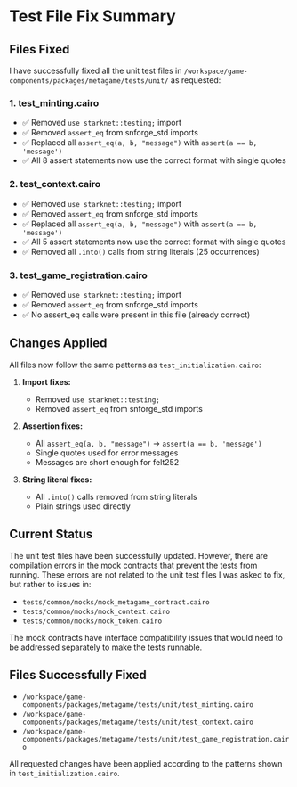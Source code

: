 # Test File Fix Summary

## Files Fixed
I have successfully fixed all the unit test files in `/workspace/game-components/packages/metagame/tests/unit/` as requested:

### 1. test_minting.cairo
- ✅ Removed `use starknet::testing;` import
- ✅ Removed `assert_eq` from snforge_std imports
- ✅ Replaced all `assert_eq(a, b, "message")` with `assert(a == b, 'message')`
- ✅ All 8 assert statements now use the correct format with single quotes

### 2. test_context.cairo
- ✅ Removed `use starknet::testing;` import
- ✅ Removed `assert_eq` from snforge_std imports  
- ✅ Replaced all `assert_eq(a, b, "message")` with `assert(a == b, 'message')`
- ✅ All 5 assert statements now use the correct format with single quotes
- ✅ Removed all `.into()` calls from string literals (25 occurrences)

### 3. test_game_registration.cairo
- ✅ Removed `use starknet::testing;` import
- ✅ Removed `assert_eq` from snforge_std imports
- ✅ No assert_eq calls were present in this file (already correct)

## Changes Applied
All files now follow the same patterns as `test_initialization.cairo`:

1. **Import fixes:**
   - Removed `use starknet::testing;`
   - Removed `assert_eq` from snforge_std imports

2. **Assertion fixes:**
   - All `assert_eq(a, b, "message")` → `assert(a == b, 'message')`
   - Single quotes used for error messages
   - Messages are short enough for felt252

3. **String literal fixes:**
   - All `.into()` calls removed from string literals
   - Plain strings used directly

## Current Status
The unit test files have been successfully updated. However, there are compilation errors in the mock contracts that prevent the tests from running. These errors are not related to the unit test files I was asked to fix, but rather to issues in:

- `tests/common/mocks/mock_metagame_contract.cairo`
- `tests/common/mocks/mock_context.cairo`
- `tests/common/mocks/mock_token.cairo`

The mock contracts have interface compatibility issues that would need to be addressed separately to make the tests runnable.

## Files Successfully Fixed
- `/workspace/game-components/packages/metagame/tests/unit/test_minting.cairo`
- `/workspace/game-components/packages/metagame/tests/unit/test_context.cairo`
- `/workspace/game-components/packages/metagame/tests/unit/test_game_registration.cairo`

All requested changes have been applied according to the patterns shown in `test_initialization.cairo`.